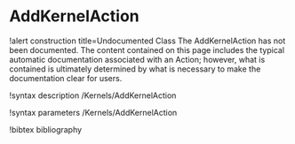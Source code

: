 <!-- MOOSE Documentation Stub: Remove this when content is added. -->

# AddKernelAction

!alert construction title=Undocumented Class
The AddKernelAction has not been documented. The content contained on this page includes the
typical automatic documentation associated with an Action; however, what is contained is ultimately
determined by what is necessary to make the documentation clear for users.

!syntax description /Kernels/AddKernelAction

!syntax parameters /Kernels/AddKernelAction

!bibtex bibliography
